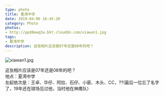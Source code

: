 ```yaml
---
type: photo
title: 夏湾中学
date: 2019-04-06 16:45:20
category: Photo
photos:
- http://ppd8ewq3a.bkt.clouddn.com/xiawan1.jpg
tags:
- 夏湾中学
description: 这张相片应该是07年还是08年的吧？
---
```


![xiawan1.jpg](http://ppd8ewq3a.bkt.clouddn.com/xiawan1.jpg)

这张相片应该是07年还是08年的吧？  
地点：夏湾中学  
左起依次是：王卓、华仔、阿拉、石仔、小密、木头、CC，??(最后一位忘了名字了，19年还在球场见过他，当时他在神鹰队）  
